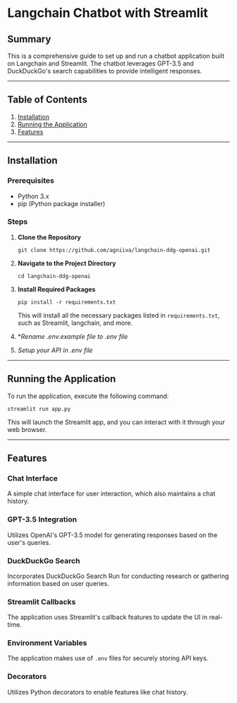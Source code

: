 # Langchain Chatbot with Streamlit

## Summary
This is a comprehensive guide to set up and run a chatbot application built on Langchain and Streamlit. The chatbot leverages GPT-3.5 and DuckDuckGo's search capabilities to provide intelligent responses.

---

## Table of Contents
1. [Installation](#installation)
2. [Running the Application](#running-the-application)
3. [Features](#features)

---

## Installation

### Prerequisites
- Python 3.x
- pip (Python package installer)

### Steps
1. **Clone the Repository**  
   ```
   git clone https://github.com/agniiva/langchain-ddg-openai.git
   ```

2. **Navigate to the Project Directory**  
   ```
   cd langchain-ddg-openai
   ```

3. **Install Required Packages**  
   ```
   pip install -r requirements.txt
   ```

   This will install all the necessary packages listed in `requirements.txt`, such as Streamlit, langchain, and more.

3. **Rename .env.example file to .env file*

4. *Setup your API in .env file*

---

## Running the Application

To run the application, execute the following command:
```
streamlit run app.py
```
This will launch the Streamlit app, and you can interact with it through your web browser.

---

## Features

### Chat Interface
A simple chat interface for user interaction, which also maintains a chat history.

### GPT-3.5 Integration
Utilizes OpenAI's GPT-3.5 model for generating responses based on the user's queries.

### DuckDuckGo Search
Incorporates DuckDuckGo Search Run for conducting research or gathering information based on user queries.

### Streamlit Callbacks
The application uses Streamlit's callback features to update the UI in real-time.

### Environment Variables
The application makes use of `.env` files for securely storing API keys.

### Decorators
Utilizes Python decorators to enable features like chat history.
